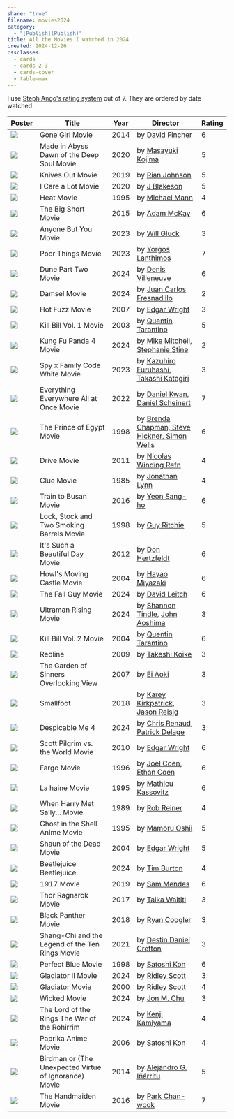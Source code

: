 ```yaml
---
share: "true"
filename: movies2024
category:
  - "[Publish](Publish)"
title: All the Movies I watched in 2024
created: 2024-12-26
cssclasses:
  - cards
  - cards-2-3
  - cards-cover
  - table-max
---
```

I use [Steph Ango's rating system](https://stephango.com/vault#:~:text=Rating%20system,a%20bad%20way) out of 7. They are ordered by date watched.

| Poster                                                                                                                                                  | Title                                                 | Year | Director                                                                                      | Rating |
| ------------------------------------------------------------------------------------------------------------------------------------------------------- | ----------------------------------------------------- | ---- | --------------------------------------------------------------------------------------------- | ------ |
| ![](https://m.media-amazon.com/images/M/MV5BMTk0MDQ3MzAzOV5BMl5BanBnXkFtZTgwNzU1NzE3MjE@._V1_SX300.jpg)                                                 | Gone Girl Movie                                       | 2014 | by [David Fincher](David%20Fincher)                                                           | 6      |
| ![](https://m.media-amazon.com/images/M/MV5BZDhjM2Y5MTEtZGQyZC00MzFmLTg5YmEtZDk4M2Q0NzJjODg5XkEyXkFqcGdeQXVyMzExMzk5MTQ@._V1_SX300.jpg)                 | Made in Abyss Dawn of the Deep Soul Movie             | 2020 | by [Masayuki Kojima](Masayuki%20Kojima)                                                       | 5      |
| ![](https://m.media-amazon.com/images/M/MV5BMGUwZjliMTAtNzAxZi00MWNiLWE2NzgtZGUxMGQxZjhhNDRiXkEyXkFqcGdeQXVyNjU1NzU3MzE@._V1_SX300.jpg)                 | Knives Out Movie                                      | 2019 | by [Rian Johnson](Rian%20Johnson)                                                             | 5      |
| ![](https://m.media-amazon.com/images/M/MV5BYWU2ZTRhNDMtMWYxMC00ZTVkLThjZmItZGY4MGU0YmZlMjJlXkEyXkFqcGdeQXVyMTkxNjUyNQ@@._V1_SX300.jpg)                 | I Care a Lot Movie                                    | 2020 | by [J Blakeson](J%20Blakeson)                                                                 | 5      |
| ![](https://m.media-amazon.com/images/M/MV5BYjZjNTJlZGUtZTE1Ny00ZDc4LTgwYjUtMzk0NDgwYzZjYTk1XkEyXkFqcGdeQXVyNjU0OTQ0OTY@._V1_SX300.jpg)                 | Heat Movie                                            | 1995 | by [Michael Mann](Michael%20Mann)                                                             | 4      |
| ![](https://m.media-amazon.com/images/M/MV5BNDc4MThhN2EtZjMzNC00ZDJmLThiZTgtNThlY2UxZWMzNjdkXkEyXkFqcGdeQXVyNDk3NzU2MTQ@._V1_SX300.jpg)                 | The Big Short Movie                                   | 2015 | by [Adam McKay](Adam%20McKay)                                                                 | 6      |
| ![](https://m.media-amazon.com/images/M/MV5BOTVhZGU2OWQtNDM1Ni00MzM3LTgzYjgtOTEwYzQzOWZjNTIyXkEyXkFqcGdeQXVyMTcwOTQzOTYy._V1_SX300.jpg)                 | Anyone But You Movie                                  | 2023 | by [Will Gluck](Will%20Gluck)                                                                 | 3      |
| ![](https://m.media-amazon.com/images/M/MV5BNGIyYWMzNjktNDE3MC00YWQyLWEyMmEtN2ZmNzZhZDk3NGJlXkEyXkFqcGdeQXVyMTUzMTg2ODkz._V1_SX300.jpg)                 | Poor Things Movie                                     | 2023 | by [Yorgos Lanthimos](Yorgos%20Lanthimos)                                                     | 7      |
| ![](https://m.media-amazon.com/images/M/MV5BN2QyZGU4ZDctOWMzMy00NTc5LThlOGQtODhmNDI1NmY5YzAwXkEyXkFqcGdeQXVyMDM2NDM2MQ@@._V1_SX300.jpg)                 | Dune Part Two Movie                                   | 2024 | by [Denis Villeneuve](Denis%20Villeneuve)                                                     | 6      |
| ![](https://m.media-amazon.com/images/M/MV5BODRiMTA4NGMtOTQzZC00OWFjLWFmODctMjY2ZTcwYjI5NDMyXkEyXkFqcGdeQXVyMDc5ODIzMw@@._V1_SX300.jpg)                 | Damsel Movie                                          | 2024 | by [Juan Carlos Fresnadillo](Juan%20Carlos%20Fresnadillo)                                       | 2      |
| ![](https://m.media-amazon.com/images/M/MV5BMzg4MDJhMDMtYmJiMS00ZDZmLThmZWUtYTMwZDM1YTc5MWE2XkEyXkFqcGdeQXVyNjU0OTQ0OTY@._V1_SX300.jpg)                 | Hot Fuzz Movie                                        | 2007 | by [Edgar Wright](Edgar%20Wright)                                                             | 3      |
| ![](https://m.media-amazon.com/images/M/MV5BNzM3NDFhYTAtYmU5Mi00NGRmLTljYjgtMDkyODQ4MjNkMGY2XkEyXkFqcGdeQXVyNzkwMjQ5NzM@._V1_SX300.jpg)                 | Kill Bill Vol. 1 Movie                                | 2003 | by [Quentin Tarantino](Quentin%20Tarantino)                                                   | 5      |
| ![](https://m.media-amazon.com/images/M/MV5BZDY0YzI0OTctYjVhYy00MTVhLWE0NTgtYTRmYTBmOTE3YTViXkEyXkFqcGdeQXVyMTUzMTg2ODkz._V1_SX300.jpg)                 | Kung Fu Panda 4 Movie                                 | 2024 | by [Mike Mitchell, Stephanie Stine](Mike%20Mitchell,%20Stephanie%20Stine)                         | 2      |
| ![](https://m.media-amazon.com/images/M/MV5BMjU5YzU4YmMtNGM2Mi00ZThkLTljMGItYjhmYmQ1NjhhNjc5XkEyXkFqcGdeQXVyMTEzMTI1Mjk3._V1_SX300.jpg)                 | Spy x Family Code White Movie                         | 2023 | by [Kazuhiro Furuhashi, Takashi Katagiri](Kazuhiro%20Furuhashi,%20Takashi%20Katagiri)             | 3      |
| ![](https://m.media-amazon.com/images/M/MV5BYTdiOTIyZTQtNmQ1OS00NjZlLWIyMTgtYzk5Y2M3ZDVmMDk1XkEyXkFqcGdeQXVyMTAzMDg4NzU0._V1_SX300.jpg)                 | Everything Everywhere All at Once Movie               | 2022 | by [Daniel Kwan, Daniel Scheinert](Daniel%20Kwan,%20Daniel%20Scheinert)                           | 7      |
| ![](https://m.media-amazon.com/images/M/MV5BOWNjMjgyNmMtNWMzZC00YjI4LWI1NmUtMTY0ZTA0ZDQ4Y2EwXkEyXkFqcGdeQXVyNTUyMzE4Mzg@._V1_SX300.jpg)                 | The Prince of Egypt Movie                             | 1998 | by [Brenda Chapman, Steve Hickner, Simon Wells](Brenda%20Chapman,%20Steve%20Hickner,%20Simon%20Wells) | 6      |
| ![](https://m.media-amazon.com/images/M/MV5BZjY5ZjQyMjMtMmEwOC00Nzc2LTllYTItMmU2MzJjNTg1NjY0XkEyXkFqcGdeQXVyNjQ1MTMzMDQ@._V1_SX300.jpg)                 | Drive Movie                                           | 2011 | by [Nicolas Winding Refn](Nicolas%20Winding%20Refn)                                             | 4      |
| ![](https://m.media-amazon.com/images/M/MV5BM2VlNTE1ZmMtOTAyNS00ODYwLWFmY2MtZWEzOTE2YjE1NDE2XkEyXkFqcGdeQXVyNDk3NzU2MTQ@._V1_SX300.jpg)                 | Clue Movie                                            | 1985 | by [Jonathan Lynn](Jonathan%20Lynn)                                                           | 4      |
| ![](https://m.media-amazon.com/images/M/MV5BMTkwOTQ4OTg0OV5BMl5BanBnXkFtZTgwMzQyOTM0OTE@._V1_SX300.jpg)                                                 | Train to Busan Movie                                  | 2016 | by [Yeon Sang-ho](Yeon%20Sang-ho)                                                             | 6      |
| ![](https://m.media-amazon.com/images/M/MV5BMTAyN2JmZmEtNjAyMy00NzYwLThmY2MtYWQ3OGNhNjExMmM4XkEyXkFqcGdeQXVyNDk3NzU2MTQ@._V1_SX300.jpg)                 | Lock, Stock and Two Smoking Barrels Movie             | 1998 | by [Guy Ritchie](Guy%20Ritchie)                                                               | 5      |
| ![](https://m.media-amazon.com/images/M/MV5BM2Y0YjBiNjAtZjMwZS00ZGY4LWE0MWItMGE5MWI3ZWRmODAyXkEyXkFqcGdeQXVyMjM5NDU5ODY@._V1_SX300.jpg)                 | It's Such a Beautiful Day Movie                       | 2012 | by [Don Hertzfeldt](Don%20Hertzfeldt)                                                         | 6      |
| ![](https://m.media-amazon.com/images/M/MV5BMTY1OTg0MjE3MV5BMl5BanBnXkFtZTcwNTUxMTkyMQ@@._V1_SX300.jpg)                                                 | Howl's Moving Castle Movie                            | 2004 | by [Hayao Miyazaki](Hayao%20Miyazaki)                                                      | 6      |
| ![](https://m.media-amazon.com/images/M/MV5BMjA5ZjA3ZjMtMzg2ZC00ZDc4LTk3MTctYTE1ZTUzZDIzMjQyXkEyXkFqcGdeQXVyMTM1NjM2ODg1._V1_SX300.jpg)                 | The Fall Guy Movie                                    | 2024 | by [David Leitch](David%20Leitch)                                                             | 6      |
| ![](https://m.media-amazon.com/images/M/MV5BNDE2NzQ5N2YtMTlkNy00ODI2LWEyZDctODY4OTgxMWMxYmE2XkEyXkFqcGdeQXVyMTEzMTI1Mjk3._V1_SX300.jpg)                 | Ultraman Rising Movie                                 | 2024 | by [Shannon Tindle](Shannon%20Tindle), [John Aoshima](John%20Aoshima)                         | 3      |
| ![](https://m.media-amazon.com/images/M/MV5BNmFiYmJmN2QtNWQwMi00MzliLThiOWMtZjQxNGRhZTQ1MjgyXkEyXkFqcGdeQXVyNzQ1ODk3MTQ@._V1_SX300.jpg)                 | Kill Bill Vol. 2 Movie                                | 2004 | by [Quentin Tarantino](Quentin%20Tarantino)                                                   | 6      |
| ![](https://m.media-amazon.com/images/M/MV5BMDQ4MzU1NjUtOGE5Mi00MTIyLTk2NjItMGIyM2RiZDNmMDU0L2ltYWdlL2ltYWdlXkEyXkFqcGdeQXVyNTAyODkwOQ@@._V1_SX300.jpg) | Redline                                               | 2009 | by [Takeshi Koike](Takeshi%20Koike)                                                           | 3      |
| ![](https://m.media-amazon.com/images/M/MV5BODQ4MWM1NTUtMzM2OC00NTRlLWJkNjgtOTUzZGVlYmY0NzlhXkEyXkFqcGdeQXVyNTgyNTA4MjM@._V1_SX300.jpg)                 | The Garden of Sinners Overlooking View                | 2007 | by [Ei Aoki](Ei%20Aoki)                                                                       | 3      |
| ![](https://m.media-amazon.com/images/M/MV5BZjBjYWQxMTQtMThiZS00NjZkLWE1ZjctMzE2ZTgxZmJmMWQ1XkEyXkFqcGc@._V1_SX300.jpg)                                 | Smallfoot                                             | 2018 | by [Karey Kirkpatrick](Karey%20Kirkpatrick), [Jason Reisig](Jason%20Reisig)                   | 3      |
| ![](https://m.media-amazon.com/images/M/MV5BNzY0ZTlhYzgtOTgzZC00ZTg2LTk4NTEtZDllM2E2NGE5Njg2XkEyXkFqcGc@._V1_SX300.jpg)                                 | Despicable Me 4                                       | 2024 | by [Chris Renaud](Chris%20Renaud), [Patrick Delage](Patrick%20Delage)                         | 3      |
| ![](https://m.media-amazon.com/images/M/MV5BNWI5ODc4MTAtN2U2NC00ZDk3LWE3NjAtNjIyODE2YTlhYjYwXkEyXkFqcGdeQXVyOTA3ODI3NDA@._V1_SX300.jpg)                 | Scott Pilgrim vs. the World Movie                     | 2010 | by [Edgar Wright](Edgar%20Wright)                                                             | 6      |
| ![](https://m.media-amazon.com/images/M/MV5BNDJiZDgyZjctYmRjMS00ZjdkLTkwMTEtNGU1NDg3NDQ0Yzk1XkEyXkFqcGdeQXVyNzkwMjQ5NzM@._V1_SX300.jpg)                 | Fargo Movie                                           | 1996 | by [Joel Coen, Ethan Coen](Joel%20Coen,%20Ethan%20Coen)                                           | 6      |
| ![](https://m.media-amazon.com/images/M/MV5BOTQxOGU0OWUtMzExYy00ZjIxLWJmMzAtNTI1Y2YxYTMxN2RkXkEyXkFqcGdeQXVyMjUzOTY1NTc@._V1_SX300.jpg)                 | La haine Movie                                        | 1995 | by [Mathieu Kassovitz](Mathieu%20Kassovitz)                                                   | 6      |
| ![](https://m.media-amazon.com/images/M/MV5BMjE0ODEwNjM2NF5BMl5BanBnXkFtZTcwMjU2Mzg3NA@@._V1_SX300.jpg)                                                 | When Harry Met Sally... Movie                         | 1989 | by [Rob Reiner](Rob%20Reiner)                                                                 | 4      |
| ![](https://m.media-amazon.com/images/M/MV5BYWRiYjQyOGItNzQ1Mi00MGI1LWE3NjItNTg1ZDQwNjUwNDM2XkEyXkFqcGdeQXVyNTAyODkwOQ@@._V1_SX300.jpg)                 | Ghost in the Shell Anime Movie                        | 1995 | by [Mamoru Oshii](Mamoru%20Oshii)                                                             | 5      |
| ![](https://m.media-amazon.com/images/M/MV5BMTg5Mjk2NDMtZTk0Ny00YTQ0LWIzYWEtMWI5MGQ0Mjg1OTNkXkEyXkFqcGdeQXVyNzkwMjQ5NzM@._V1_SX300.jpg)                 | Shaun of the Dead Movie                               | 2004 | by [Edgar Wright](Edgar%20Wright)                                                             | 5      |
| ![](https://m.media-amazon.com/images/M/MV5BYmRlYzE3ZTYtNjIyZi00MWYyLWEzZDItOWI5NzM1Yjc0NmI5XkEyXkFqcGc@._V1_SX300.jpg)                                 | Beetlejuice Beetlejuice                               | 2024 | by [Tim Burton](Tim%20Burton)                                                                 | 4      |
| ![](https://m.media-amazon.com/images/M/MV5BOTdmNTFjNDEtNzg0My00ZjkxLTg1ZDAtZTdkMDc2ZmFiNWQ1XkEyXkFqcGdeQXVyNTAzNzgwNTg@._V1_SX300.jpg)                 | 1917 Movie                                            | 2019 | by [Sam Mendes](Sam%20Mendes)                                                                 | 6      |
| ![](https://m.media-amazon.com/images/M/MV5BMjMyNDkzMzI1OF5BMl5BanBnXkFtZTgwODcxODg5MjI@._V1_SX300.jpg)                                                 | Thor Ragnarok Movie                                   | 2017 | by [Taika Waititi](Taika%20Waititi)                                                           | 3      |
| ![](https://m.media-amazon.com/images/M/MV5BMTg1MTY2MjYzNV5BMl5BanBnXkFtZTgwMTc4NTMwNDI@._V1_SX300.jpg)                                                 | Black Panther Movie                                   | 2018 | by [Ryan Coogler](Ryan%20Coogler)                                                             | 3      |
| ![](https://m.media-amazon.com/images/M/MV5BNTliYjlkNDQtMjFlNS00NjgzLWFmMWEtYmM2Mzc2Zjg3ZjEyXkEyXkFqcGdeQXVyMTkxNjUyNQ@@._V1_SX300.jpg)                 | Shang-Chi and the Legend of the Ten Rings Movie       | 2021 | by [Destin Daniel Cretton](Destin%20Daniel%20Cretton)                                           | 3      |
| ![](https://m.media-amazon.com/images/M/MV5BMmMzOWNhNTYtYmY0My00OGJiLWIzNDUtZWRhNGY0NWFjNzFmXkEyXkFqcGdeQXVyNjUxMDQ0MTg@._V1_SX300.jpg)                 | Perfect Blue Movie                                    | 1998 | by [Satoshi Kon](Satoshi%20Kon)                                                            | 6      |
| ![](https://m.media-amazon.com/images/M/MV5BMWYzZTM5ZGQtOGE5My00NmM2LWFlMDEtMGNjYjdmOWM1MzA1XkEyXkFqcGc@._V1_SX300.jpg)                                 | Gladiator II Movie                                    | 2024 | by [Ridley Scott](Ridley%20Scott)                                                             | 3      |
| ![](https://m.media-amazon.com/images/M/MV5BMDliMmNhNDEtODUyOS00MjNlLTgxODEtN2U3NzIxMGVkZTA1L2ltYWdlXkEyXkFqcGdeQXVyNjU0OTQ0OTY@._V1_SX300.jpg)         | Gladiator Movie                                       | 2000 | by [Ridley Scott](Ridley%20Scott)                                                             | 4      |
| ![](https://m.media-amazon.com/images/M/MV5BOWMwYjYzYmMtMWQ2Ni00NWUwLTg2MzAtYzkzMDBiZDIwOTMwXkEyXkFqcGc@._V1_SX300.jpg)                                 | Wicked Movie                                          | 2024 | by [Jon M. Chu](Jon%20M.%20Chu)                                                                 | 3      |
| ![](https://m.media-amazon.com/images/M/MV5BMmU1YzZkMjAtYjNjOC00ZDFhLWE3Y2QtZTM2ZTdkZWM1OGM3XkEyXkFqcGc@._V1_SX300.jpg)                                 | The Lord of the Rings The War of the Rohirrim         | 2024 | by [Kenji Kamiyama](Kenji%20Kamiyama)                                                         | 4      |
| ![](https://m.media-amazon.com/images/M/MV5BNDI4MGEwZDAtZDg0Yy00MjFhLTg1MjctODdmZTMyNTUyNDI3L2ltYWdlXkEyXkFqcGdeQXVyNTAyODkwOQ@@._V1_SX300.jpg)         | Paprika Anime Movie                                   | 2006 | by [Satoshi Kon](Satoshi%20Kon)                                                            | 4      |
| ![](https://m.media-amazon.com/images/M/MV5BODAzNDMxMzAxOV5BMl5BanBnXkFtZTgwMDMxMjA4MjE@._V1_SX300.jpg)                                                 | Birdman or (The Unexpected Virtue of Ignorance) Movie | 2014 | by [Alejandro G. Iñárritu](Alejandro%20G.%20I%C3%B1%C3%A1rritu)                                           | 5      |
| ![](https://m.media-amazon.com/images/M/MV5BNDJhYTk2MTctZmVmOS00OTViLTgxNjQtMzQxOTRiMDdmNGRjXkEyXkFqcGdeQXVyMTMxODk2OTU@._V1_SX300.jpg)                 | The Handmaiden Movie                                  | 2016 | by [Park Chan-wook](Park%20Chan-wook)                                                         | 7      |
